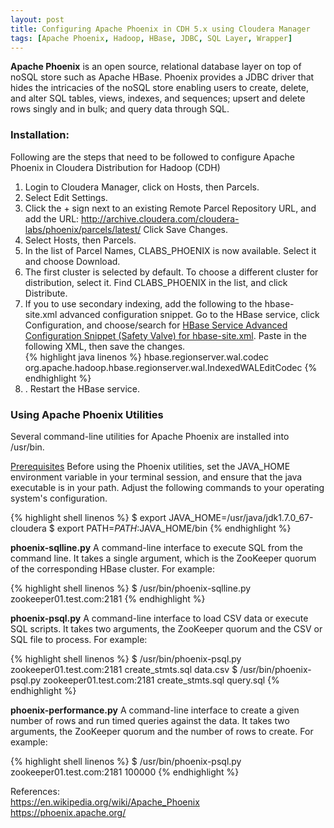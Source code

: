 ```yaml
---
layout: post
title: Configuring Apache Phoenix in CDH 5.x using Cloudera Manager
tags: [Apache Phoenix, Hadoop, HBase, JDBC, SQL Layer, Wrapper]
---
```


<strong>Apache Phoenix</strong> is an open source, relational database layer on top of noSQL store such as Apache HBase. Phoenix provides a JDBC driver that hides the intricacies of the noSQL store enabling users to create, delete, and alter SQL tables, views, indexes, and sequences; upsert and delete rows singly and in bulk; and query data through SQL.

<h3><span>Installation:</span></h3>
Following are the steps that need to be followed to configure Apache Phoenix in Cloudera Distribution for Hadoop (CDH)
<ol>
	<li>Login to Cloudera Manager, click on Hosts, then Parcels.</li>
	<li>Select Edit Settings.</li>
	<li>Click the + sign next to an existing Remote Parcel Repository URL, and add the URL: <a href="http://archive.cloudera.com/cloudera-labs/phoenix/parcels/latest/" target="_blank">http://archive.cloudera.com/cloudera-labs/phoenix/parcels/latest/</a> Click Save Changes.</li>
	<li>Select Hosts, then Parcels.</li>
	<li>In the list of Parcel Names, CLABS_PHOENIX is now available. Select it and choose Download.</li>
	<li>The first cluster is selected by default. To choose a different cluster for distribution, select it. Find CLABS_PHOENIX in the list, and click Distribute.</li>
	<li>If you to use secondary indexing, add the following to the hbase-site.xml advanced configuration snippet. Go to the HBase service, click Configuration, and choose/search for <span style="text-decoration:underline;">HBase Service Advanced Configuration Snippet (Safety Valve) for hbase-site.xml</span>. Paste in the following XML, then save the changes.</li>
{% highlight java linenos %}
<property>
    <name>hbase.regionserver.wal.codec</name>
    <value>org.apache.hadoop.hbase.regionserver.wal.IndexedWALEditCodec</value>
</property>
{% endhighlight %}

<li>. Restart the HBase service.</li>
</ol>

<h3><span>Using Apache Phoenix Utilities</span></h3>
Several command-line utilities for Apache Phoenix are installed into /usr/bin.

<span style="text-decoration:underline;">Prerequisites</span>
Before using the Phoenix utilities, set the JAVA_HOME environment variable in your terminal session, and ensure that the java executable is in your path. Adjust the following commands to your operating system's configuration.

{% highlight shell linenos %}
$ export JAVA_HOME=/usr/java/jdk1.7.0_67-cloudera
$ export PATH=$PATH:$JAVA_HOME/bin
{% endhighlight %}

<strong>phoenix-sqlline.py</strong>
A command-line interface to execute SQL from the command line. It takes a single argument, which is the ZooKeeper quorum of the corresponding HBase cluster. For example:

{% highlight shell linenos %}
$ /usr/bin/phoenix-sqlline.py zookeeper01.test.com:2181
{% endhighlight %}

<strong>phoenix-psql.py</strong>
A command-line interface to load CSV data or execute SQL scripts. It takes two arguments, the ZooKeeper quorum and the CSV or SQL file to process. For example:

{% highlight shell linenos %}
$ /usr/bin/phoenix-psql.py zookeeper01.test.com:2181 create_stmts.sql data.csv
$ /usr/bin/phoenix-psql.py zookeeper01.test.com:2181 create_stmts.sql query.sql
{% endhighlight %}

<strong>phoenix-performance.py</strong>
A command-line interface to create a given number of rows and run timed queries against the data. It takes two arguments, the ZooKeeper quorum and the number of rows to create. For example:

{% highlight shell linenos %}
$ /usr/bin/phoenix-psql.py zookeeper01.test.com:2181 100000
{% endhighlight %}

References: <br/>
https://en.wikipedia.org/wiki/Apache_Phoenix <br/>
https://phoenix.apache.org/
